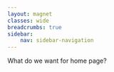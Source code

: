 ```yaml
---
layout: magnet
classes: wide
breadcrumbs: true
sidebar:
    nav: sidebar-navigation
---
```


What do we want for home page?
